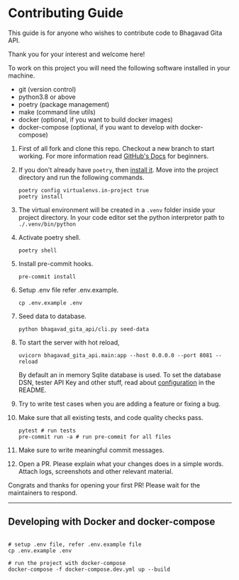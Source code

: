 # Contributing Guide

This guide is for anyone who wishes to contribute code to Bhagavad Gita API.

Thank you for your interest and welcome here!

To work on this project you will need the following software installed in your machine.

- git (version control)
- python3.8 or above
- poetry (package management)
- make (command line utils)
- docker (optional, if you want to build docker images)
- docker-compose (optional, if you want to develop with docker-compose)

1. First of all fork and clone this repo. Checkout a new branch to start working.
For more information read
[GitHub's Docs](https://docs.github.com/en/get-started/quickstart/fork-a-repo)
for beginners.

2. If you don't already have `poetry`, then [install it](https://python-poetry.org/docs/#installation).
Move into the project directory and run the following commands.

    ```shell
    poetry config virtualenvs.in-project true
    poetry install
    ```

3. The virtual environment will be created in a `.venv` folder inside your
project directory.
In your code editor set the python interpretor path to `./.venv/bin/python`

4. Activate poetry shell.

    ```shell
    poetry shell
    ```

5. Install pre-commit hooks.

    ```shell
    pre-commit install
    ```

6. Setup .env file refer .env.example.

    ```shell
    cp .env.example .env
    ```

7. Seed data to database.

    ```shell
    python bhagavad_gita_api/cli.py seed-data
    ```

8. To start the server with hot reload,

    ```shell
    uvicorn bhagavad_gita_api.main:app --host 0.0.0.0 --port 8081 --reload
    ```

    By default an in memory Sqlite database is used.
    To set the database DSN, tester API Key and other stuff, read about
    [configuration](../README.md/#Configuration) in the README.

9. Try to write test cases when you are adding a feature or fixing a bug.

10. Make sure that all existing tests, and code quality checks pass.

    ```shell
    pytest # run tests
    pre-commit run -a # run pre-commit for all files
    ```

11. Make sure to write meaningful commit messages.

12. Open a PR. Please explain what your changes does in a simple words.
Attach logs, screenshots and other relevant material.

Congrats and thanks for opening your first PR!
Please wait for the maintainers to respond.

---

## Developing with Docker and docker-compose

```shell

# setup .env file, refer .env.example file
cp .env.example .env

# run the project with docker-compose
docker-compose -f docker-compose.dev.yml up --build

```
